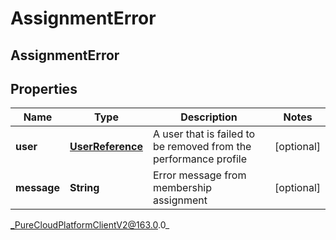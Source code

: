 # AssignmentError

## AssignmentError

## Properties

|Name | Type | Description | Notes|
|------------ | ------------- | ------------- | -------------|
| **user** | [**UserReference**](UserReference) | A user that is failed to be removed from the performance profile | [optional] |
| **message** | **String** | Error message from membership assignment | [optional] |



_PureCloudPlatformClientV2@163.0.0_
